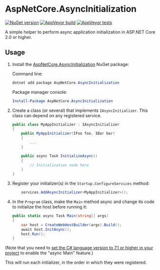 # AspNetCore.AsyncInitialization

[![NuGet version](https://img.shields.io/nuget/v/AspNetCore.AsyncInitialization.svg)](https://www.nuget.org/packages/AspNetCore.AsyncInitialization)
[![AppVeyor build](https://img.shields.io/appveyor/ci/thomaslevesque/aspnetcore-asyncinitialization.svg)](https://ci.appveyor.com/project/thomaslevesque/aspnetcore-asyncinitialization)
[![AppVeyor tests](https://img.shields.io/appveyor/tests/thomaslevesque/aspnetcore-asyncinitialization.svg)](https://ci.appveyor.com/project/thomaslevesque/aspnetcore-asyncinitialization/build/tests)

A simple helper to perform async application initialization in ASP.NET Core 2.0 or higher.

## Usage

1. Install the [AspNetCore.AsyncInitialization](https://www.nuget.org/packages/AspNetCore.AsyncInitialization/) NuGet package:

    Command line:

    ```PowerShell
    dotnet add package AspNetCore.AsyncInitialization
    ```

    Package manager console:
    ```PowerShell
    Install-Package AspNetCore.AsyncInitialization
    ```


1. Create a class (or several) that implements `IAsyncInitializer`. This class can depend on any registered service.

    ```csharp
    public class MyAppInitializer : IAsyncInitializer
    {
        public MyAppInitializer(IFoo foo, IBar bar)
        {
            ...
        }

        public async Task InitializeAsync()
        {
            // Initialization code here
        }
    }
    ```

1. Register your initializer(s) in the `Startup.ConfigureServices` method:

    ```csharp
        services.AddAsyncInitializer<MyAppInitializer>();
    ```

1. In the `Program` class, make the `Main` method async and change its code to initialize the host before running it:

    ```csharp
    public static async Task Main(string[] args)
    {
        var host = CreateWebHostBuilder(args).Build();
        await host.InitAsync();
        host.Run();
    }
    ```

(Note that you need to [set the C# language version to 7.1 or higher in your project](https://docs.microsoft.com/en-us/dotnet/csharp/language-reference/configure-language-version#edit-the-csproj-file) to enable the "async Main" feature.)

This will run each initializer, in the order in which they were registered.

